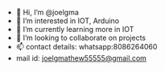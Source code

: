 - 👋 Hi, I’m @joelgma
- 👀 I’m interested in IOT, Arduino
- 🌱 I’m currently learning more in IOT
- 💞️ I’m looking to collaborate on projects
- 📫 contact details: whatsapp:8086264060
- mail id: joelgmathew55555@gmail.com

<!---
joelgma/joelgma is a ✨ special ✨ repository because its `README.md` (this file) appears on your GitHub profile.
You can click the Preview link to take a look at your changes.
--->
